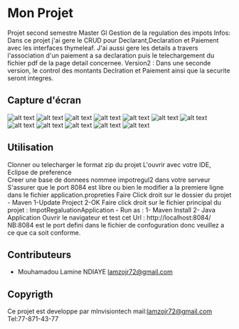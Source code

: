 # Mon Projet

Projet second semestre Master Gl
Gestion de la regulation des impots
Infos: Dans ce projet j'ai gere le CRUD pour Declarant,Declaration et Paiement avec les interfaces thymeleaf.
J'ai aussi gere les details a travers l'association d'un paiement a sa declaration puis le telechargement du fichier pdf de la page detail concernee.
Version2 : Dans une seconde version, le control des montants Declration et Paiement ainsi que la securite seront integres.

## Capture d'écran

![alt text](https://github.com/LamineOzilJr/GestionImpotJavaThymeleaf/blob/main/images/Accueil.png?raw=true)
![alt text](https://github.com/LamineOzilJr/GestionImpotJavaThymeleaf/blob/main/images/ListeDeclarants.png?raw=true)
![alt text](https://github.com/LamineOzilJr/GestionImpotJavaThymeleaf/blob/main/images/FormAdjoutDeclarant.png?raw=true)
![alt text](https://github.com/LamineOzilJr/GestionImpotJavaThymeleaf/blob/main/images/FormModifDeclarant.png?raw=true)
![alt text](https://github.com/LamineOzilJr/GestionImpotJavaThymeleaf/blob/main/images/ListeDeclarations.png?raw=true)
![alt text](https://github.com/LamineOzilJr/GestionImpotJavaThymeleaf/blob/main/images/FormAjoutDeclaration.png?raw=true)
![alt text](https://github.com/LamineOzilJr/GestionImpotJavaThymeleaf/blob/main/images/FormModifDeclaration.png?raw=true)
![alt text](https://github.com/LamineOzilJr/GestionImpotJavaThymeleaf/blob/main/images/ListePaiment.png?raw=true)
![alt text](https://github.com/LamineOzilJr/GestionImpotJavaThymeleaf/blob/main/images/FormPaiementDecla.png?raw=true)
![alt text](https://github.com/LamineOzilJr/GestionImpotJavaThymeleaf/blob/main/images/FormModifPaiement.png?raw=true)
![alt text](https://github.com/LamineOzilJr/GestionImpotJavaThymeleaf/blob/main/images/DetailPaiement.png?raw=true)
![alt text](https://github.com/LamineOzilJr/GestionImpotJavaThymeleaf/blob/main/images/PdfTelecharge.png?raw=true)



## Utilisation

Clonner ou telecharger le format zip du projet
L'ouvrir avec votre IDE, Eclipse de preference  
Creer une base de donnees nommee impotregul2 dans votre serveur
S'assurer que le port 8084 est libre ou bien le modifier a la premiere ligne dans le fichier application.propreties
Faire Click droit sur le dossier du projet 
    - Maven
        1-Update Project
        2-OK
Faire click droit sur le fichier principal du projet : ImpotRegaluationApplication
    - Run as :
        1- Maven Install
        2- Java Application
Ouvrir le navigateur et test cet Url : http://localhost:8084/
NB:8084 est le port defini dans le fichier de confoguration donc veuillez a ce que ca soit conforme. 

## Contributeurs

- Mouhamadou Lamine NDIAYE <lamzojr72@gmail.com>

## Copyrigth

Ce projet est developpe par mlnvisiontech mail:lamzojr72@gmail.com Tel:77-871-43-77
